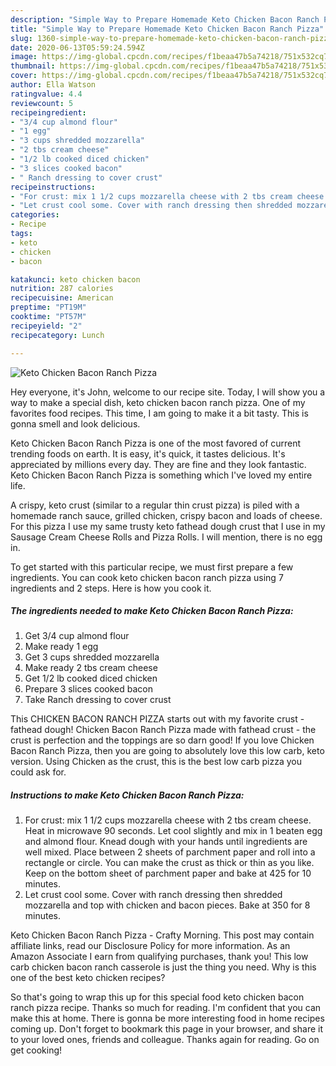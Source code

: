 ```yaml
---
description: "Simple Way to Prepare Homemade Keto Chicken Bacon Ranch Pizza"
title: "Simple Way to Prepare Homemade Keto Chicken Bacon Ranch Pizza"
slug: 1360-simple-way-to-prepare-homemade-keto-chicken-bacon-ranch-pizza
date: 2020-06-13T05:59:24.594Z
image: https://img-global.cpcdn.com/recipes/f1beaa47b5a74218/751x532cq70/keto-chicken-bacon-ranch-pizza-recipe-main-photo.jpg
thumbnail: https://img-global.cpcdn.com/recipes/f1beaa47b5a74218/751x532cq70/keto-chicken-bacon-ranch-pizza-recipe-main-photo.jpg
cover: https://img-global.cpcdn.com/recipes/f1beaa47b5a74218/751x532cq70/keto-chicken-bacon-ranch-pizza-recipe-main-photo.jpg
author: Ella Watson
ratingvalue: 4.4
reviewcount: 5
recipeingredient:
- "3/4 cup almond flour"
- "1 egg"
- "3 cups shredded mozzarella"
- "2 tbs cream cheese"
- "1/2 lb cooked diced chicken"
- "3 slices cooked bacon"
- " Ranch dressing to cover crust"
recipeinstructions:
- "For crust: mix 1 1/2 cups mozzarella cheese with 2 tbs cream cheese. Heat in microwave 90 seconds. Let cool slightly and mix in 1 beaten egg and almond flour. Knead dough with your hands until ingredients are well mixed. Place between 2 sheets of parchment paper and roll into a rectangle or circle. You can make the crust as thick or thin as you like. Keep on the bottom sheet of parchment paper and bake at 425 for 10 minutes."
- "Let crust cool some. Cover with ranch dressing then shredded mozzarella and top with chicken and bacon pieces. Bake at 350 for 8 minutes."
categories:
- Recipe
tags:
- keto
- chicken
- bacon

katakunci: keto chicken bacon 
nutrition: 287 calories
recipecuisine: American
preptime: "PT19M"
cooktime: "PT57M"
recipeyield: "2"
recipecategory: Lunch

---
```



![Keto Chicken Bacon Ranch Pizza](https://img-global.cpcdn.com/recipes/f1beaa47b5a74218/751x532cq70/keto-chicken-bacon-ranch-pizza-recipe-main-photo.jpg)

Hey everyone, it's John, welcome to our recipe site. Today, I will show you a way to make a special dish, keto chicken bacon ranch pizza. One of my favorites food recipes. This time, I am going to make it a bit tasty. This is gonna smell and look delicious.

Keto Chicken Bacon Ranch Pizza is one of the most favored of current trending foods on earth. It is easy, it's quick, it tastes delicious. It's appreciated by millions every day. They are fine and they look fantastic. Keto Chicken Bacon Ranch Pizza is something which I've loved my entire life.

A crispy, keto crust (similar to a regular thin crust pizza) is piled with a homemade ranch sauce, grilled chicken, crispy bacon and loads of cheese. For this pizza I use my same trusty keto fathead dough crust that I use in my Sausage Cream Cheese Rolls and Pizza Rolls. I will mention, there is no egg in.


To get started with this particular recipe, we must first prepare a few ingredients. You can cook keto chicken bacon ranch pizza using 7 ingredients and 2 steps. Here is how you cook it.

<!--inarticleads1-->

##### The ingredients needed to make Keto Chicken Bacon Ranch Pizza:

1. Get 3/4 cup almond flour
1. Make ready 1 egg
1. Get 3 cups shredded mozzarella
1. Make ready 2 tbs cream cheese
1. Get 1/2 lb cooked diced chicken
1. Prepare 3 slices cooked bacon
1. Take  Ranch dressing to cover crust


This CHICKEN BACON RANCH PIZZA starts out with my favorite crust - fathead dough! Chicken Bacon Ranch Pizza made with fathead crust - the crust is perfection and the toppings are so darn good! If you love Chicken Bacon Ranch Pizza, then you are going to absolutely love this low carb, keto version. Using Chicken as the crust, this is the best low carb pizza you could ask for. 

<!--inarticleads2-->

##### Instructions to make Keto Chicken Bacon Ranch Pizza:

1. For crust: mix 1 1/2 cups mozzarella cheese with 2 tbs cream cheese. Heat in microwave 90 seconds. Let cool slightly and mix in 1 beaten egg and almond flour. Knead dough with your hands until ingredients are well mixed. Place between 2 sheets of parchment paper and roll into a rectangle or circle. You can make the crust as thick or thin as you like. Keep on the bottom sheet of parchment paper and bake at 425 for 10 minutes.
1. Let crust cool some. Cover with ranch dressing then shredded mozzarella and top with chicken and bacon pieces. Bake at 350 for 8 minutes.


Keto Chicken Bacon Ranch Pizza - Crafty Morning. This post may contain affiliate links, read our Disclosure Policy for more information. As an Amazon Associate I earn from qualifying purchases, thank you! This low carb chicken bacon ranch casserole is just the thing you need. Why is this one of the best keto chicken recipes? 

So that's going to wrap this up for this special food keto chicken bacon ranch pizza recipe. Thanks so much for reading. I'm confident that you can make this at home. There is gonna be more interesting food in home recipes coming up. Don't forget to bookmark this page in your browser, and share it to your loved ones, friends and colleague. Thanks again for reading. Go on get cooking!
